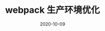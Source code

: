 ---
title: "webpack 生产环境优化"
date: 2020-10-09
sidebar: 'auto'
categories:
- FrontEnd
tags:
- webpack
---